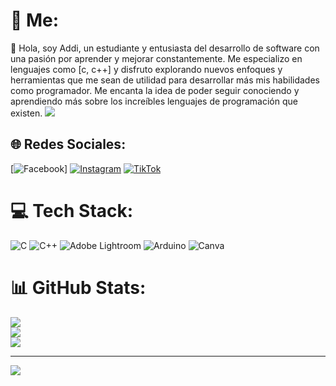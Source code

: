# 💫 Me:
👋 Hola, soy Addi, un estudiante y entusiasta del desarrollo de software con una pasión por aprender y mejorar constantemente. Me especializo en lenguajes como [c, c++] y disfruto explorando nuevos enfoques y herramientas que me sean de utilidad para desarrollar más mis habilidades como programador. Me encanta la idea de poder seguir conociendo y aprendiendo más sobre los increíbles lenguajes de programación que existen. 
![](https://www.google.com/url?sa=i&url=https%3A%2F%2Funsplash.com%2Fes%2Fs%2Ffotos%2Fprogramacion&psig=AOvVaw0RFDVt9NZwz-399nmdtcJG&ust=1729212820979000&source=images&cd=vfe&opi=89978449&ved=0CBQQjRxqFwoTCNCvtP-ZlIkDFQAAAAAdAAAAABAE)<br/>


## 🌐 Redes Sociales:
[![Facebook](https://img.shields.io/badge/Facebook-%231877F2.svg?logo=Facebook&logoColor=white)] [![Instagram](https://img.shields.io/badge/Instagram-%23E4405F.svg?logo=Instagram&logoColor=white)](https://instagram.com/addi.tc_) [![TikTok](https://img.shields.io/badge/TikTok-%23000000.svg?logo=TikTok&logoColor=white)](https://tiktok.com/@addi_c11) 

# 💻 Tech Stack:
![C](https://img.shields.io/badge/c-%2300599C.svg?style=for-the-badge&logo=c&logoColor=white) ![C++](https://img.shields.io/badge/c++-%2300599C.svg?style=for-the-badge&logo=c%2B%2B&logoColor=white) ![Adobe Lightroom](https://img.shields.io/badge/Adobe%20Lightroom-31A8FF.svg?style=for-the-badge&logo=Adobe%20Lightroom&logoColor=white) ![Arduino](https://img.shields.io/badge/-Arduino-00979D?style=for-the-badge&logo=Arduino&logoColor=white) ![Canva](https://img.shields.io/badge/Canva-%2300C4CC.svg?style=for-the-badge&logo=Canva&logoColor=white)
# 📊 GitHub Stats:
![](https://github-readme-stats.vercel.app/api?username=Additc&theme=dark&hide_border=false&include_all_commits=false&count_private=false)<br/>
![](https://github-readme-streak-stats.herokuapp.com/?user=Additc&theme=dark&hide_border=false)<br/>
![](https://github-readme-stats.vercel.app/api/top-langs/?username=Additc&theme=dark&hide_border=false&include_all_commits=false&count_private=false&layout=compact)


---
[![](https://visitcount.itsvg.in/api?id=Additc&icon=0&color=0)](https://visitcount.itsvg.in)

<!-- Proudly created with GPRM ( https://gprm.itsvg.in ) -->
